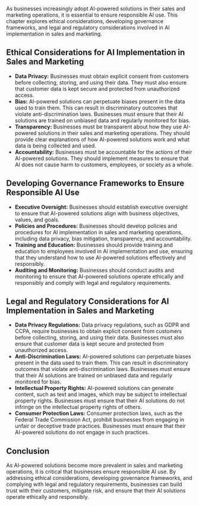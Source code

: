 
As businesses increasingly adopt AI-powered solutions in their sales and marketing operations, it is essential to ensure responsible AI use. This chapter explores ethical considerations, developing governance frameworks, and legal and regulatory considerations involved in AI implementation in sales and marketing.

Ethical Considerations for AI Implementation in Sales and Marketing
-------------------------------------------------------------------

* **Data Privacy:** Businesses must obtain explicit consent from customers before collecting, storing, and using their data. They must also ensure that customer data is kept secure and protected from unauthorized access.
* **Bias:** AI-powered solutions can perpetuate biases present in the data used to train them. This can result in discriminatory outcomes that violate anti-discrimination laws. Businesses must ensure that their AI solutions are trained on unbiased data and regularly monitored for bias.
* **Transparency:** Businesses must be transparent about how they use AI-powered solutions in their sales and marketing operations. They should provide clear explanations of how AI-powered solutions work and what data is being collected and used.
* **Accountability:** Businesses must be accountable for the actions of their AI-powered solutions. They should implement measures to ensure that AI does not cause harm to customers, employees, or society as a whole.

Developing Governance Frameworks to Ensure Responsible AI Use
-------------------------------------------------------------

* **Executive Oversight:** Businesses should establish executive oversight to ensure that AI-powered solutions align with business objectives, values, and goals.
* **Policies and Procedures:** Businesses should develop policies and procedures for AI implementation in sales and marketing operations, including data privacy, bias mitigation, transparency, and accountability.
* **Training and Education:** Businesses should provide training and education to employees involved in AI implementation and use, ensuring that they understand how to use AI-powered solutions effectively and responsibly.
* **Auditing and Monitoring:** Businesses should conduct audits and monitoring to ensure that AI-powered solutions operate ethically and responsibly and comply with legal and regulatory requirements.

Legal and Regulatory Considerations for AI Implementation in Sales and Marketing
--------------------------------------------------------------------------------

* **Data Privacy Regulations:** Data privacy regulations, such as GDPR and CCPA, require businesses to obtain explicit consent from customers before collecting, storing, and using their data. Businesses must also ensure that customer data is kept secure and protected from unauthorized access.
* **Anti-Discrimination Laws:** AI-powered solutions can perpetuate biases present in the data used to train them. This can result in discriminatory outcomes that violate anti-discrimination laws. Businesses must ensure that their AI solutions are trained on unbiased data and regularly monitored for bias.
* **Intellectual Property Rights:** AI-powered solutions can generate content, such as text and images, which may be subject to intellectual property rights. Businesses must ensure that their AI solutions do not infringe on the intellectual property rights of others.
* **Consumer Protection Laws:** Consumer protection laws, such as the Federal Trade Commission Act, prohibit businesses from engaging in unfair or deceptive trade practices. Businesses must ensure that their AI-powered solutions do not engage in such practices.

Conclusion
----------

As AI-powered solutions become more prevalent in sales and marketing operations, it is critical that businesses ensure responsible AI use. By addressing ethical considerations, developing governance frameworks, and complying with legal and regulatory requirements, businesses can build trust with their customers, mitigate risk, and ensure that their AI solutions operate ethically and responsibly.
